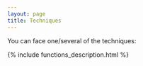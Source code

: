 ```yaml
---
layout: page
title: Techniques
---
```


You can face one/several of the techniques:

{% include functions_description.html %}
